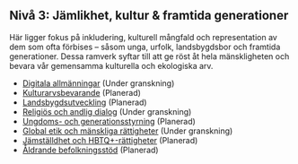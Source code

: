 ## Nivå 3: Jämlikhet, kultur & framtida generationer

Här ligger fokus på inkludering, kulturell mångfald och representation av dem som ofta förbises – såsom unga, urfolk, landsbygdsbor och framtida generationer. Dessa ramverk syftar till att ge röst åt hela mänskligheten och bevara vår gemensamma kulturella och ekologiska arv.

- [Digitala allmänningar](/framework/docs/implementation/digital) (Under granskning)
- [Kulturarvsbevarande](/framework/docs/implementation/culture) (Planerad)
- [Landsbygdsutveckling](/framework/docs/implementation/rural) (Planerad)
- [Religiös och andlig dialog](/framework/docs/implementation/spiritual) (Under granskning)
- [Ungdoms- och generationsstyrning](/framework/docs/implementation/youth) (Planerad)
- [Global etik och mänskliga rättigheter](/framework/docs/implementation/ethics) (Under granskning)
- [Jämställdhet och HBTQ+-rättigheter](/framework/docs/implementation/gender) (Planerad)
- [Åldrande befolkningsstöd](/framework/docs/implementation/aging) (Planerad)

